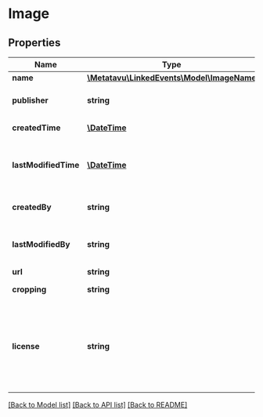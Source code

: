# Image

## Properties
Name | Type | Description | Notes
------------ | ------------- | ------------- | -------------
**name** | [**\Metatavu\LinkedEvents\Model\ImageName**](ImageName.md) |  | [optional] 
**publisher** | **string** | The organization responsible for the image. | [optional] 
**createdTime** | [**\DateTime**](\DateTime.md) | Creation time for the image. | [optional] 
**lastModifiedTime** | [**\DateTime**](\DateTime.md) | Time this image was modified in the datastore behind the API (not necessarily in the originating system) | [optional] 
**createdBy** | **string** | URL reference to the user that created this record (user endpoint) | [optional] 
**lastModifiedBy** | **string** | URL reference to the user that last modfied this record (user endpoint) | [optional] 
**url** | **string** | The image file URL. | 
**cropping** | **string** | Cropping data for the image. | [optional] 
**license** | **string** | License data for the image. May be \&quot;cc_by\&quot; (default) or \&quot;event_only\&quot;. The latter license restricts use of the image and is specified on the API front page. | [optional] 

[[Back to Model list]](../README.md#documentation-for-models) [[Back to API list]](../README.md#documentation-for-api-endpoints) [[Back to README]](../README.md)


